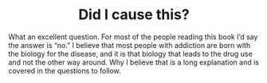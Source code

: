 <center><h1>Did I cause this?</h1></center>

What an excellent question. For most of the people reading this book I’d say the answer is “no.” I believe that most people with addiction are born with the biology for the disease, and it is that biology that leads to the drug use and not the other way around. Why I believe that is a long explanation and is covered in the questions to follow.
